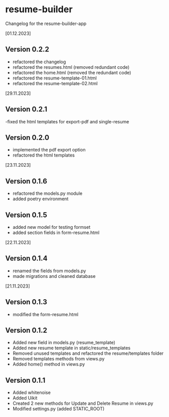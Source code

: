 # resume-builder
Changelog for the resume-builder-app

[01.12.2023]

Version 0.2.2
-
- refactored the changelog
- refactored the resumes.html (removed redundant code)
- refactored the home.html (removed the redundant code)
- refactored the resume-template-01.html
- refactored the resume-template-02.html


[29.11.2023]

Version 0.2.1
-
-fixed the html templates for export-pdf and single-resume


Version 0.2.0
-
- implemented the pdf export option
- refactored the html templates 


[23.11.2023]

Version 0.1.6
-
- refactored the models.py module
- added poetry environment 


Version 0.1.5
-
- added new model for testing formset
- added section fields in form-resume.html 


[22.11.2023]

Version 0.1.4
-
- renamed the fields from models.py 
- made migrations and cleaned database



[21.11.2023]


Version 0.1.3
-
- modified the form-resume.html 


Version 0.1.2 
-
- Added new field in models.py (resume_template)
- Added new resume template in static/resume_templates
- Removed unused templates and refactored the resume/templates folder
- Removed templates methods from views.py
- Added home() method in views.py
               


Version 0.1.1 
-
- Added whitenoise
- Added Uikit 
- Created 2 new methods for Update and Delete Resume in views.py
- Modified settings.py (added STATIC_ROOT)










